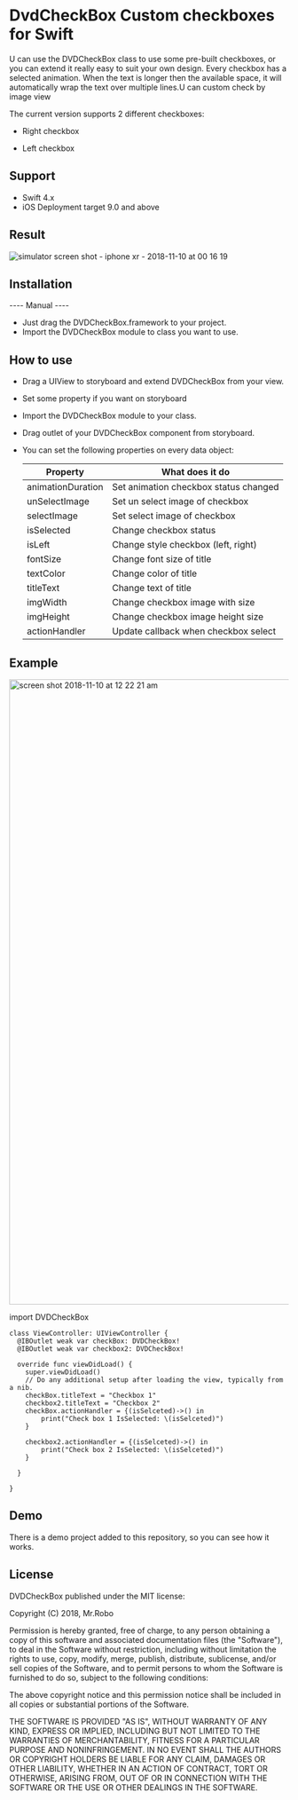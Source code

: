 # DvdCheckBox Custom checkboxes for Swift

U can use the DVDCheckBox class to use some pre-built checkboxes, or you can extend it really easy to suit your own design. Every checkbox has a selected animation. When the text is longer then the available space, it will automatically wrap the text over multiple lines.U can custom check by image view

The current version supports 2 different checkboxes:

  - Right checkbox

  - Left checkbox

## Support
  - Swift 4.x
  - iOS Deployment target 9.0 and above
  
## Result
![simulator screen shot - iphone xr - 2018-11-10 at 00 16 19](https://user-images.githubusercontent.com/15991780/48277904-9a449c00-e47e-11e8-9c15-d0fb9f6d3a7a.png)

## Installation
---- Manual ----
- Just drag the DVDCheckBox.framework to your project.
- Import the DVDCheckBox module to class you want to use.

## How to use 
- Drag a UIView to storyboard and extend DVDCheckBox from your view.
- Set some property if you want on storyboard
- Import the DVDCheckBox module to your class.
- Drag outlet of your DVDCheckBox component from storyboard.
- You can set the following properties on every data object:

     | Property | What does it do |
     |------------ | -------------|
     | animationDuration | Set animation checkbox status changed|
     | unSelectImage | Set un select image of checkbox|
     | selectImage | Set select image of checkbox|
     | isSelected | Change checkbox status|
     | isLeft | Change style checkbox (left, right)|
     | fontSize | Change font size of title |
     | textColor | Change color of title |
     | titleText | Change text of title |
     | imgWidth | Change checkbox image with size |
     | imgHeight | Change checkbox image height size |
     | actionHandler | Update callback when checkbox select |

## Example
<img width="1127" alt="screen shot 2018-11-10 at 12 22 21 am" src="https://user-images.githubusercontent.com/15991780/48277938-b6e0d400-e47e-11e8-995a-81006385b59d.png">
  
import DVDCheckBox

    class ViewController: UIViewController {
      @IBOutlet weak var checkBox: DVDCheckBox!
      @IBOutlet weak var checkbox2: DVDCheckBox!
    
      override func viewDidLoad() {
        super.viewDidLoad()
        // Do any additional setup after loading the view, typically from a nib.
        checkBox.titleText = "Checkbox 1"
        checkbox2.titleText = "Checkbox 2"
        checkBox.actionHandler = {(isSelceted)->() in
            print("Check box 1 IsSelected: \(isSelceted)")
        }
        
        checkbox2.actionHandler = {(isSelceted)->() in
            print("Check box 2 IsSelected: \(isSelceted)")
        }
        
      }

    }


## Demo
There is a demo project added to this repository, so you can see how it works.

## License
DVDCheckBox published under the MIT license:

Copyright (C) 2018, Mr.Robo

Permission is hereby granted, free of charge, to any person obtaining a copy of this software and associated documentation files (the "Software"), to deal in the Software without restriction, including without limitation the rights to use, copy, modify, merge, publish, distribute, sublicense, and/or sell copies of the Software, and to permit persons to whom the Software is furnished to do so, subject to the following conditions:

The above copyright notice and this permission notice shall be included in all copies or substantial portions of the Software.

THE SOFTWARE IS PROVIDED "AS IS", WITHOUT WARRANTY OF ANY KIND, EXPRESS OR IMPLIED, INCLUDING BUT NOT LIMITED TO THE WARRANTIES OF MERCHANTABILITY, FITNESS FOR A PARTICULAR PURPOSE AND NONINFRINGEMENT. IN NO EVENT SHALL THE AUTHORS OR COPYRIGHT HOLDERS BE LIABLE FOR ANY CLAIM, DAMAGES OR OTHER LIABILITY, WHETHER IN AN ACTION OF CONTRACT, TORT OR OTHERWISE, ARISING FROM, OUT OF OR IN CONNECTION WITH THE SOFTWARE OR THE USE OR OTHER DEALINGS IN THE SOFTWARE.
  








